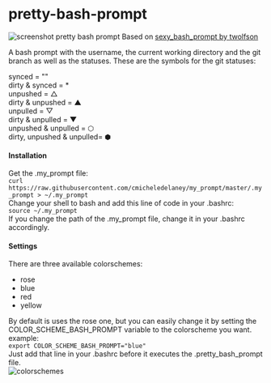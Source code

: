 # pretty-bash-prompt
![screenshot pretty bash prompt](https://github.com/cmicheledelaney/pretty-bash-prompt/blob/master/.screenshot_pretty_bash_prompt.png)
Based on [sexy_bash_prompt by twolfson](https://github.com/twolfson/sexy-bash-prompt)  
  
  
A bash prompt with the username, the current working directory and the git branch as well as the statuses.
These are the symbols for the git statuses:  
  
synced = ""  
dirty & synced = *  
unpushed = △  
dirty & unpushed = ▲  
unpulled = ▽  
dirty & unpulled = ▼  
unpushed & unpulled = ⬡  
dirty, unpushed & unpulled= ⬢  

#### Installation
Get the .my_prompt file:  
`curl https://raw.githubusercontent.com/cmicheledelaney/my_prompt/master/.my_prompt > ~/.my_prompt`    
Change your shell to bash and add this line of code in your .bashrc:  
`source ~/.my_prompt`  
If you change the path of the .my_prompt file, change it in your .bashrc accordingly.

#### Settings
There are three available colorschemes:  
- rose  
- blue  
- red  
- yellow

By default is uses the rose one, but you can easily change it by setting the COLOR_SCHEME_BASH_PROMPT variable to the colorscheme you want.  
example:  
`export COLOR_SCHEME_BASH_PROMPT="blue"`  
Just add that line in your .bashrc before it executes the .pretty_bash_prompt file.  
![colorschemes](https://github.com/cmicheledelaney/pretty-bash-prompt/blob/master/screenshot_colorschemes.png)
